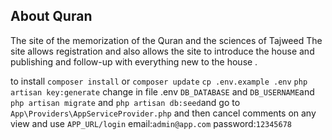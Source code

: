 ##  About Quran 

The site of the memorization of the Quran and the sciences of Tajweed
The site allows registration and also allows the site to introduce the house and publishing and follow-up with everything new to the house .

to install
`composer install` or `composer update`
`cp .env.example .env`
`php artisan key:generate`
change in file .env `DB_DATABASE` and `DB_USERNAME`and `php artisan migrate` and 
`php artisan db:seed`and go to `App\Providers\AppServiceProvider.php` and then cancel comments on any view and use `APP_URL/login` email:`admin@app.com` password:`12345678`

